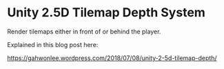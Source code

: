 # Unity 2.5D Tilemap Depth System

Render tilemaps either in front of or behind the player.

Explained in this blog post here:

https://gahwonlee.wordpress.com/2018/07/08/unity-2-5d-tilemap-depth/